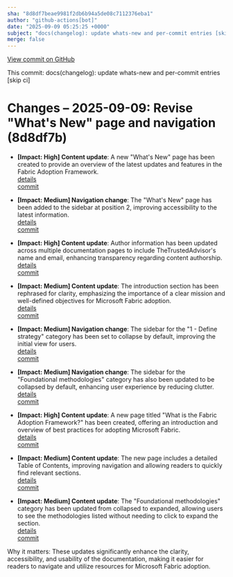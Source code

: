 ```yaml
---
sha: "8d8df7beae9981f2db6b94a5de08c7112376eba1"
author: "github-actions[bot]"
date: "2025-09-09 05:25:25 +0000"
subject: "docs(changelog): update whats-new and per-commit entries [skip ci]"
merge: false
---
```


[View commit on GitHub](https://github.com/TheTrustedAdvisor/FabricAdoptionFramework/commit/8d8df7beae9981f2db6b94a5de08c7112376eba1)

This commit: docs(changelog): update whats-new and per-commit entries [skip ci]

# Changes – 2025-09-09: Revise "What's New" page and navigation (8d8df7b)

- **[Impact: High] Content update**: A new "What's New" page has been created to provide an overview of the latest updates and features in the Fabric Adoption Framework.  
   [details](/docs/about/changes/2025-09-08-fe178c842cbb681567cfec38c73adba17e497a7b.md)  
   [commit](https://github.com/TheTrustedAdvisor/FabricAdoptionFramework/commit/fe178c842cbb681567cfec38c73adba17e497a7b)

- **[Impact: Medium] Navigation change**: The "What's New" page has been added to the sidebar at position 2, improving accessibility to the latest information.  
   [details](/docs/about/changes/2025-09-08-fe178c842cbb681567cfec38c73adba17e497a7b.md)  
   [commit](https://github.com/TheTrustedAdvisor/FabricAdoptionFramework/commit/fe178c842cbb681567cfec38c73adba17e497a7b)

- **[Impact: High] Content update**: Author information has been updated across multiple documentation pages to include TheTrustedAdvisor's name and email, enhancing transparency regarding content authorship.  
   [details](/docs/about/changes/2025-09-08-fe178c842cbb681567cfec38c73adba17e497a7b.md)  
   [commit](https://github.com/TheTrustedAdvisor/FabricAdoptionFramework/commit/fe178c842cbb681567cfec38c73adba17e497a7b)

- **[Impact: Medium] Content update**: The introduction section has been rephrased for clarity, emphasizing the importance of a clear mission and well-defined objectives for Microsoft Fabric adoption.  
   [details](/docs/about/changes/2025-09-08-fe178c842cbb681567cfec38c73adba17e497a7b.md)  
   [commit](https://github.com/TheTrustedAdvisor/FabricAdoptionFramework/commit/fe178c842cbb681567cfec38c73adba17e497a7b)

- **[Impact: Medium] Navigation change**: The sidebar for the "1 - Define strategy" category has been set to collapse by default, improving the initial view for users.  
   [details](/docs/about/changes/2025-09-08-fe178c842cbb681567cfec38c73adba17e497a7b.md)  
   [commit](https://github.com/TheTrustedAdvisor/FabricAdoptionFramework/commit/fe178c842cbb681567cfec38c73adba17e497a7b)

- **[Impact: Medium] Navigation change**: The sidebar for the "Foundational methodologies" category has also been updated to be collapsed by default, enhancing user experience by reducing clutter.  
   [details](/docs/about/changes/2025-09-08-fe178c842cbb681567cfec38c73adba17e497a7b.md)  
   [commit](https://github.com/TheTrustedAdvisor/FabricAdoptionFramework/commit/fe178c842cbb681567cfec38c73adba17e497a7b)

- **[Impact: High] Content update**: A new page titled "What is the Fabric Adoption Framework?" has been created, offering an introduction and overview of best practices for adopting Microsoft Fabric.  
   [details](/docs/about/changes/2025-09-08-fe178c842cbb681567cfec38c73adba17e497a7b.md)  
   [commit](https://github.com/TheTrustedAdvisor/FabricAdoptionFramework/commit/fe178c842cbb681567cfec38c73adba17e497a7b)

- **[Impact: Medium] Content update**: The new page includes a detailed Table of Contents, improving navigation and allowing readers to quickly find relevant sections.  
   [details](/docs/about/changes/2025-09-08-fe178c842cbb681567cfec38c73adba17e497a7b.md)  
   [commit](https://github.com/TheTrustedAdvisor/FabricAdoptionFramework/commit/fe178c842cbb681567cfec38c73adba17e497a7b)

- **[Impact: Medium] Content update**: The "Foundational methodologies" category has been updated from collapsed to expanded, allowing users to see the methodologies listed without needing to click to expand the section.  
   [details](/docs/about/changes/2025-09-08-fe178c842cbb681567cfec38c73adba17e497a7b.md)  
   [commit](https://github.com/TheTrustedAdvisor/FabricAdoptionFramework/commit/fe178c842cbb681567cfec38c73adba17e497a7b)

Why it matters: These updates significantly enhance the clarity, accessibility, and usability of the documentation, making it easier for readers to navigate and utilize resources for Microsoft Fabric adoption.
